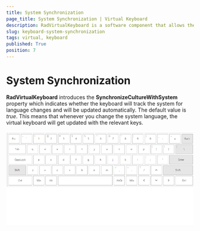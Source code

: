 ```yaml
---
title: System Synchronization
page_title: System Synchronization | Virtual Keyboard
description: RadVirtualKeyboard is a software component that allows the input of characters without the need for physical keys. 
slug: keyboard-system-synchronization
tags: virtual, keyboard
published: True
position: 7
---
```


# System Synchronization

**RadVirtualKeyboard** introduces the **SynchronizeCultureWithSystem** property which indicates whether the keyboard will track the system for language changes and will be updated automatically. The default value is *true*. This means that whenever you change the system language, the virtual keyboard will get updated with the relevant keys. 

![winforms/keyboard-system-synchronization 001](images/keyboard-system-synchronization001.gif)